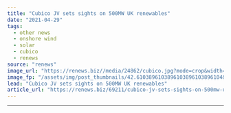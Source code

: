 ```yaml
---
title: "Cubico JV sets sights on 500MW UK renewables"
date: "2021-04-29"
tags: 
  - other news
  - onshore wind
  - solar
  - cubico
  - renews
source: "renews"
image_url: "https://renews.biz//media/24862/cubico.jpg?mode=crop&width=770&heightratio=0.6103896103896103896103896104&slimmage=true"
image_fp: "/assets/img/post_thumbnails/42.6103896103896103896103896104&slimmage=true"
lead: "Cubico JV sets sights on 500MW UK renewables"
article_url: "https://renews.biz/69211/cubico-jv-sets-sights-on-500mw-uk-renewables/"
---
```


---
